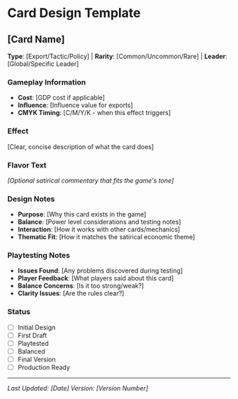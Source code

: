 # Card Design Template

## [Card Name]
**Type**: [Export/Tactic/Policy] | **Rarity**: [Common/Uncommon/Rare] | **Leader**: [Global/Specific Leader]

### Gameplay Information
- **Cost**: [GDP cost if applicable]
- **Influence**: [Influence value for exports]
- **CMYK Timing**: [C/M/Y/K - when this effect triggers]

### Effect
[Clear, concise description of what the card does]

### Flavor Text
*[Optional satirical commentary that fits the game's tone]*

### Design Notes
- **Purpose**: [Why this card exists in the game]
- **Balance**: [Power level considerations and testing notes]
- **Interaction**: [How it works with other cards/mechanics]
- **Thematic Fit**: [How it matches the satirical economic theme]

### Playtesting Notes
- **Issues Found**: [Any problems discovered during testing]
- **Player Feedback**: [What players said about this card]
- **Balance Concerns**: [Is it too strong/weak?]
- **Clarity Issues**: [Are the rules clear?]

### Status
- [ ] Initial Design
- [ ] First Draft
- [ ] Playtested
- [ ] Balanced
- [ ] Final Version
- [ ] Production Ready

---
*Last Updated: [Date]*
*Version: [Version Number]*
